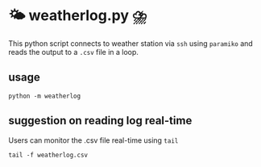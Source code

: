 # 🌤 weatherlog.py ⛈
This python script connects to weather station via `ssh` using `paramiko` and reads the output to a `.csv` file in a loop.

## usage
```
python -m weatherlog 
```

## suggestion on reading log real-time
Users can monitor the .csv file real-time using `tail`
```
tail -f weatherlog.csv
```
